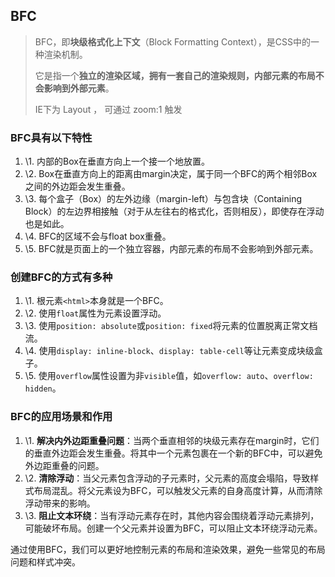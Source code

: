 ## BFC

> BFC，即**块级格式化上下文**（Block Formatting Context），是CSS中的一种渲染机制。
>
> 它是指一个**独立的渲染区域，拥有一套自己的渲染规则，内部元素的布局不会影响到外部元素**。
>
> IE下为 Layout ， 可通过 zoom:1 触发

### BFC具有以下特性

1. \1. 内部的Box在垂直方向上一个接一个地放置。
2. \2. Box在垂直方向上的距离由margin决定，属于同一个BFC的两个相邻Box之间的外边距会发生重叠。
3. \3. 每个盒子（Box）的左外边缘（margin-left）与包含块（Containing Block）的左边界相接触（对于从左往右的格式化，否则相反），即使存在浮动也是如此。
4. \4. BFC的区域不会与float box重叠。
5. \5. BFC就是页面上的一个独立容器，内部元素的布局不会影响到外部元素。

### 创建BFC的方式有多种

1. \1. 根元素`<html>`本身就是一个BFC。
2. \2. 使用`float`属性为元素设置浮动。
3. \3. 使用`position: absolute`或`position: fixed`将元素的位置脱离正常文档流。
4. \4. 使用`display: inline-block`、`display: table-cell`等让元素变成块级盒子。
5. \5. 使用`overflow`属性设置为非`visible`值，如`overflow: auto`、`overflow: hidden`。

### BFC的应用场景和作用

1. \1. **解决内外边距重叠问题**：当两个垂直相邻的块级元素存在margin时，它们的垂直外边距会发生重叠。将其中一个元素包裹在一个新的BFC中，可以避免外边距重叠的问题。
2. \2. **清除浮动**：当父元素包含浮动的子元素时，父元素的高度会塌陷，导致样式布局混乱。将父元素设为BFC，可以触发父元素的自身高度计算，从而清除浮动带来的影响。
3. \3. **阻止文本环绕**：当有浮动元素存在时，其他内容会围绕着浮动元素排列，可能破坏布局。创建一个父元素并设置为BFC，可以阻止文本环绕浮动元素。

通过使用BFC，我们可以更好地控制元素的布局和渲染效果，避免一些常见的布局问题和样式冲突。

